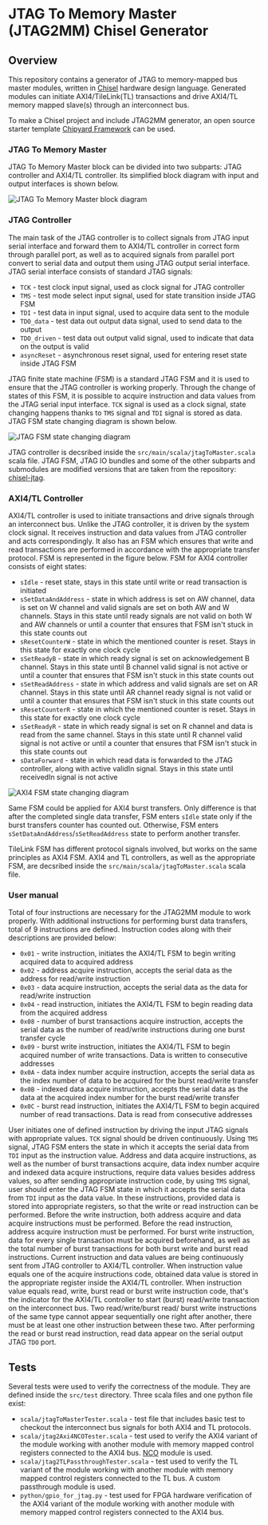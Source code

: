 JTAG To Memory Master (JTAG2MM) Chisel Generator
========================================================

## Overview
This repository contains a generator of JTAG to memory-mapped bus master modules, written in [Chisel](http://www.chisel-lang.org) hardware design language. Generated modules can initiate AXI4/TileLink(TL) transactions and drive AXI4/TL memory mapped slave(s) through an interconnect bus.

To make a Chisel project and include JTAG2MM generator, an open source starter template [Chipyard Framework](http://github.com/ucb-bar/chipyard) can be used.

### JTAG To Memory Master
JTAG To Memory Master block can be divided into two subparts: JTAG controller and AXI4/TL controller. Its simplified block diagram with input and output interfaces is shown below.

![JTAG To Memory Master block diagram](./doc/images/jtag2mm.png)

### JTAG Controller

The main task of the JTAG controller is to collect signals from JTAG input serial interface and forward them to AXI4/TL controller in correct form through parallel port, as well as to acquired signals from parallel port convert to serial data and output them using JTAG output serial interface. JTAG serial interface consists of standard JTAG signals:
* `TCK` - test clock input signal, used as clock signal for JTAG controller
* `TMS` - test mode select input signal, used for state transition inside JTAG FSM
* `TDI` - test data in input signal, used to acquire data sent to the module
* `TDO_data` - test data out output data signal, used to send data to the output
* `TDO_driven` - test data out output valid signal, used to indicate that data on the output is valid
* `asyncReset` - asynchronous reset signal, used for entering reset state inside JTAG FSM

JTAG finite state machine (FSM) is a standard JTAG FSM and it is used to ensure that the JTAG controller is working properly. Through the change of states of this FSM, it is possible to acquire instruction and data values from the JTAG serial input interface. `TCK` signal is used as a clock signal, state changing happens thanks to `TMS` signal and `TDI` signal is stored as data. JTAG FSM state changing diagram is shown below.

![JTAG FSM state changing diagram](./doc/images/jtag_fsm.png)

JTAG controller is decsribed inside the `src/main/scala/jtagToMaster.scala` scala file. JTAG FSM, JTAG IO bundles and some of the other subparts and submodules are modified versions that are taken from the repository: [chisel-jtag](https://github.com/ucb-art/chisel-jtag).

### AXI4/TL Controller
 
AXI4/TL controller is used to initiate transactions and drive signals through an interconnect bus. Unlike the JTAG controller, it is driven by the system clock signal. It receives instruction and data values from JTAG controller and acts correspondingly. It also has an FSM which ensures that write and read transactions are performed in accordance with the appropriate transfer protocol. FSM is represented in the figure below. FSM for AXI4 controller consists of eight states:
* `sIdle` - reset state, stays in this state until write or read transaction is initiated
* `sSetDataAndAddress` - state in which address is set on AW channel, data is set on W channel and valid signals are set on both AW and W channels. Stays in this state until ready signals are not valid on both W and AW channels or until a counter that ensures that FSM isn't stuck in this state counts out
* `sResetCounterW` - state in which the mentioned counter is reset. Stays in this state for exactly one clock cycle 
* `sSetReadyB` - state in which ready signal is set on acknowledgement B channel. Stays in this state until B channel valid signal is not active or until a counter that ensures that FSM isn't stuck in this state counts out
* `sSetReadAddress` - state in which address and valid signals are set on AR channel. Stays in this state until AR channel ready signal is not valid or until a counter that ensures that FSM isn't stuck in this state counts out
* `sResetCounterR` - state in which the mentioned counter is reset. Stays in this state for exactly one clock cycle 
* `sSetReadyR` - state in which ready signal is set on R channel and data is read from the same channel. Stays in this state until R channel valid signal is not active or until a counter that ensures that FSM isn't stuck in this state counts out
* `sDataForward` - state in which read data is forwarded to the JTAG controller, along with active validIn signal. Stays in this state until receivedIn signal is not active

![AXI4 FSM state changing diagram](./doc/images/axi4_fsm.png)

Same FSM could be applied for AXI4 burst transfers. Only difference is that after the completed single data transfer, FSM enters `sIdle` state only if the burst transfers counter has counted out. Otherwise, FSM enters `sSetDataAndAddress`/`sSetReadAddress` state to perform another transfer.

TileLink FSM has different protocol signals involved, but works on the same principles as AXI4 FSM. AXI4 and TL controllers, as well as the appropriate FSM, are decsribed inside the `src/main/scala/jtagToMaster.scala` scala file.

### User manual

Total of four instructions are necessary for the JTAG2MM module to work properly. With additional instructions for performing burst data transfers, total of 9 instructions are defined. Instruction codes along with their descriptions are provided below:
* `0x01` - write instruction, initiates the AXI4/TL FSM to begin writing acquired data to acquired address
* `0x02` - address acquire instruction, accepts the serial data as the address for read/write instruction
* `0x03` - data acquire instruction, accepts the serial data as the data for read/write instruction
* `0x04` - read instruction, initiates the AXI4/TL FSM to begin reading data from the acquired address
* `0x08` - number of burst transactions acquire instruction, accepts the serial data as the number of read/write instructions during one burst transfer cycle
* `0x09` - burst write instruction, initiates the AXI4/TL FSM to begin acquired number of write transactions. Data is written to consecutive addresses
* `0x0A` - data index number acquire instruction, accepts the serial data as the index number of data to be acquired for the burst read/write transfer
* `0x0B` - indexed data acquire instruction, accepts the serial data as the data at the acquired index number for the burst read/write transfer
* `0x0C` - burst read instruction, initiates the AXI4/TL FSM to begin acquired number of read transactions. Data is read from consecutive addresses

User initiates one of defined instruction by driving the input JTAG signals with appropriate values. `TCK` signal should be driven continuously. Using `TMS` signal, JTAG FSM enters the state in which it accepts the serial data from `TDI` input as the instruction value. Address and data acquire instructions, as well as the number of burst transactions acquire, data index number acquire and indexed data acquire instructions, require data values besides address values, so after sending appropriate instruction code, by using `TMS` signal, user should enter the JTAG FSM state in which it accepts the serial data from `TDI` input as the data value. In these instructions, provided data is stored into appropriate registers, so that the write or read instruction can be performed. 
Before the write instruction, both address acquire and data acquire instructions must be performed. Before the read instruction, address acquire instruction must be performed. For burst write instruction, data for every single transaction must be acquired beforehand, as well as the total number of burst transactions for both burst write and burst read instructions. Current instruction and data values are being continuously sent from JTAG controller to AXI4/TL controller. When instruction value equals one of the acquire instructions code, obtained data value is stored in the appropriate register inside the AXI4/TL controller. When instruction value equals read, write, burst read or burst write instruction code, that's the indicator for the AXI4/TL controller to start (burst) read/write transaction on the interconnect bus. Two read/write/burst read/ burst write instructions of the same type cannot appear sequentially one right after another, there must be at least one other instruction between these two. After performing the read or burst read instruction, read data appear on the serial output JTAG `TDO` port.

## Tests

Several tests were used to verify the correctness of the module. They are defined inside the `src/test` directory. Three scala files and one python file exist:
* `scala/jtagToMasterTester.scala` - test file that includes basic test to checkout the interconnect bus signals for both AXI4 and TL protocols.
* `scala/jtag2Axi4NCOTester.scala` - test used to verify the AXI4 variant of the module working with another module with memory mapped control registers connected to the AXI4 bus. [NCO](https://github.com/milovanovic/nco) 
module is used.
* `scala/jtag2TLPassthroughTester.scala` - test used to verify the TL variant of the module working with another module with memory mapped control registers connected to the TL bus. A custom passthrough module is used.
* `python/gpio_for_jtag.py` - test used for FPGA hardware verification of the AXI4 variant of the module working with another module with memory mapped control registers connected to the AXI4 bus.
